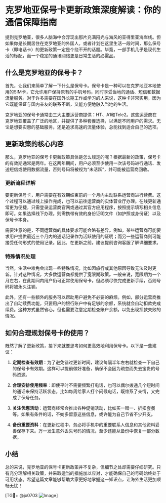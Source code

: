 # 克罗地亚保号卡更新政策深度解读：你的通信保障指南

提到克罗地亚，很多人脑海中会浮现出那片充满阳光与海风的亚得里亚海岸线。但如果你是长期居住在克罗地亚的外国人，或者计划在这里生活一段时间，那么保号卡（即电话卡）的更新政策一定是个绕不开的话题。毕竟，一部手机几乎是现代生活的标配，而一个稳定的通讯网络更是日常生活的必需品。

## 什么是克罗地亚的保号卡？

首先，让我们来简单了解一下什么是保号卡。保号卡是一种可以在克罗地亚本地使用的SIM卡，它允许用户保持原有的手机号码，同时享受当地的通话、短信和数据流量服务。对于许多需要在国外长期工作或学习的人来说，这种卡非常实用，因为它既能保证与国内亲友的联系不断，又能方便地融入当地的生活。

克罗地亚的保号卡通常由三大主要运营商提供：HT、A1和Tele2。这些运营商在克罗地亚覆盖了广泛的地区，并提供了多种套餐选择，以满足不同用户的需求。无论是想要实惠的基础服务，还是追求高速的流量体验，总能找到适合自己的选项。

## 更新政策的核心内容

那么，克罗地亚的保号卡更新政策具体是怎么规定的呢？根据最新的政策，保号卡的有效期通常是两年。在这两年期间，用户必须至少使用一次该号码进行通话、发送短信或使用数据流量，否则号码将被视为“未活跃”，并可能被运营商回收。

### 更新流程详解

要更新保号卡，用户需要在有效期结束前的一个月内主动联系运营商进行续费。这个过程可以通过线上操作完成，也可以前往运营商的实体营业厅办理。在线更新通常更为便捷，只需登录运营商官网或通过其官方应用程序，按照提示填写相关信息即可。如果选择线下办理，则需携带有效的身份证明文件（如护照或身份证）以及保号卡本身。

需要注意的是，不同运营商的具体要求可能会略有差异。例如，某些运营商可能要求用户提供最近三个月内的通话记录作为活跃使用的证明；而另一些运营商则可能接受任何形式的使用记录。因此，在更新之前，建议提前咨询客服了解详细要求。

### 特殊情况处理

当然，生活中难免会出现一些特殊情况，比如因旅行或其他原因导致无法及时更新。针对这种情况，大多数运营商都提供了宽限期政策。一般来说，宽限期为一个月左右，在此期间内用户仍可正常使用保号卡，但必须尽快完成更新手续，否则号码将被永久注销。

此外，还有一些额外的服务可以帮助用户避免不必要的麻烦。例如，部分运营商推出了自动续费功能，只要用户的银行账户中有足够的余额，系统就会自动扣款完成续费。这种方式虽然省心，但也需要注意定期检查账户余额，以免出现扣款失败的情况。

## 如何合理规划保号卡的使用？

既然了解了更新政策，接下来就要思考如何更高效地利用保号卡。以下是一些建议：

1. **定期检查有效期**：为了避免错过更新时间，建议每隔半年左右就检查一下自己的保号卡有效期。这样可以提前做好准备，确保不会因为疏忽而失去宝贵的号码资源。
   
2. **合理安排使用频率**：即使平时不需要频繁打电话，也可以偶尔拨通几个短时间的通话来保持活跃状态。比如每周给家人打个问候电话，既维系了亲情，又完成了保号任务。

3. **关注优惠活动**：运营商经常会推出各种促销活动，比如买一赠一、折扣套餐等。如果有条件的话，不妨多留意这些信息，或许能为自己节省不少开支。

4. **备份重要资料**：在更新过程中，务必将手机中的重要联系人信息和其他资料妥善保存下来。万一发生意外丢失号码的情况，至少还能从备份中恢复一部分数据。

## 小结

总的来说，克罗地亚的保号卡更新政策并不复杂，但细节之处却需要仔细研究。只有充分理解相关政策，并采取适当的措施加以应对，才能确保自己的号码始终处于可用状态。希望这篇文章能够帮助大家更好地掌握这一知识点，让海外生活更加顺畅无忧！

[TG💪+ @jx0703 ![Image](https://github.com/user-attachments/assets/dbca1d08-cadb-493c-b0ec-ad6f7a83f270)]